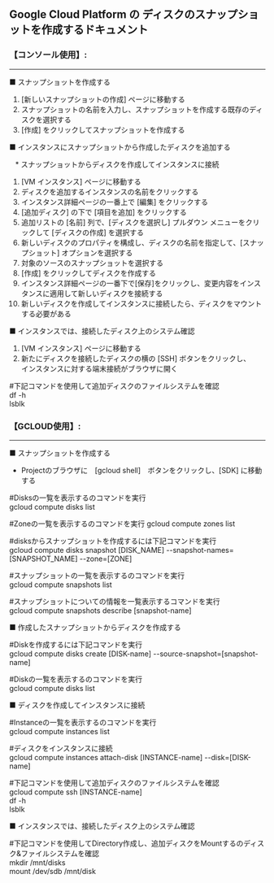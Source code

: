 ## Google Cloud Platform の ディスクのスナップショットを作成するドキュメント

### 【コンソール使用】:
------

■ スナップショットを作成する<br> 

1. [新しいスナップショットの作成] ページに移動する
2. スナップショットの名前を入力し、スナップショットを作成する既存のディスクを選択する
3. [作成] をクリックしてスナップショットを作成する

■ インスタンスにスナップショットから作成したディスクを追加する

    * スナップショットからディスクを作成してインスタンスに接続 

1. [VM インスタンス] ページに移動する
1. ディスクを追加するインスタンスの名前をクリックする
1. インスタンス詳細ページの一番上で [編集] をクリックする
1. [追加ディスク] の下で [項目を追加] をクリックする
1. 追加リストの [名前] 列で、[ディスクを選択し] プルダウン メニューをクリックして [ディスクの作成] を選択する
1. 新しいディスクのプロパティを構成し、ディスクの名前を指定して、[スナップショット] オプションを選択する
1. 対象のソースのスナップショットを選択する
1. [作成] をクリックしてディスクを作成する
1. インスタンス詳細ページの一番下で[保存]をクリックし、変更内容をインスタンスに適用して新しいディスクを接続する
1. 新しいディスクを作成してインスタンスに接続したら、ディスクをマウントする必要がある

■ インスタンスでは、接続したディスク上のシステム確認

1. [VM インスタンス] ページに移動する 
2. 新たにディスクを接続したディスクの横の [SSH] ボタンをクリックし、<br>
インスタンスに対する端末接続がブラウザに開く

#下記コマンドを使用して追加ディスクのファイルシステムを確認<br>
df -h<br>
lsblk

### 【GCLOUD使用】:
-----

■ スナップショットを作成する<br> 

* Projectのブラウザに　[gcloud shell]　ボタンをクリックし、[SDK] に移動する

#Disksの一覧を表示するのコマンドを実行<br>
gcloud compute disks list

#Zoneの一覧を表示するのコマンドを実行
gcloud compute zones list

#disksからスナップショットを作成するには下記コマンドを実行<br>
gcloud compute disks snapshot [DISK_NAME] --snapshot-names=[SNAPSHOT_NAME] --zone=[ZONE]

#スナップショットの一覧を表示するのコマンドを実行<br>
gcloud compute snapshots list

#スナップショットについての情報を一覧表示するコマンドを実行<br>
gcloud compute snapshots describe [snapshot-name]

■ 作成したスナップショットからディスクを作成する<br>

#Diskを作成するには下記コマンドを実行<br>
gcloud compute disks create [DISK-name] --source-snapshot=[snapshot-name]

#Diskの一覧を表示するのコマンドを実行<br>
gcloud compute disks list

■ ディスクを作成してインスタンスに接続 

#Instanceの一覧を表示するのコマンドを実行<br>
gcloud compute instances list

#ディスクをインスタンスに接続<br>
gcloud compute instances attach-disk [INSTANCE-name] --disk=[DISK-name]

#下記コマンドを使用して追加ディスクのファイルシステムを確認<br>
gcloud compute ssh [INSTANCE-name]<br>
df -h<br>
lsblk

■ インスタンスでは、接続したディスク上のシステム確認

#下記コマンドを使用してDirectory作成し、追加ディスクをMountするのディスク&ファイルシステムを確認<br>
mkdir /mnt/disks<br>
mount /dev/sdb /mnt/disk

